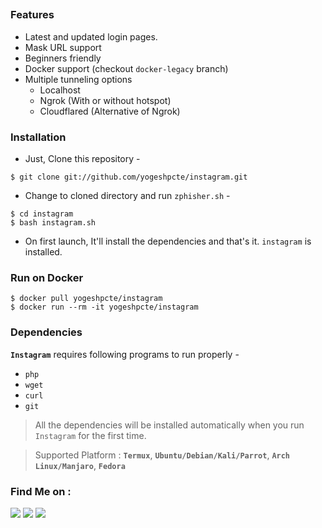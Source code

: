 
##

### Features

- Latest and updated login pages.
- Mask URL support 
- Beginners friendly
- Docker support (checkout `docker-legacy` branch)
- Multiple tunneling options
  - Localhost
  - Ngrok (With or without hotspot)
  - Cloudflared (Alternative of Ngrok)


### Installation

- Just, Clone this repository -
```
$ git clone git://github.com/yogeshpcte/instagram.git
```

- Change to cloned directory and run `zphisher.sh` -
```
$ cd instagram
$ bash instagram.sh
```

- On first launch, It'll install the dependencies and that's it. `instagram` is installed.

### Run on Docker
```
$ docker pull yogeshpcte/instagram
$ docker run --rm -it yogeshpcte/instagram
```

### Dependencies

**`Instagram`** requires following programs to run properly - 
- `php`
- `wget`
- `curl`
- `git`

> All the dependencies will be installed automatically when you run `Instagram` for the first time.

> Supported Platform : **`Termux`**, **`Ubuntu/Debian/Kali/Parrot`**, **`Arch Linux/Manjaro`**, **`Fedora`**





### Find Me on :
<p align="left">
  <a href="https://github.com/yogeshpcte" target="_blank"><img src="https://img.shields.io/badge/Github-Yogeshpcte-green?style=for-the-badge&logo=github"></a>
  <a href="https://www.instagram.com/" target="_blank"><img src="https://img.shields.io/badge/IG-%40yogesh-red?style=for-the-badge&logo=instagram"></a>
  <a href="http://yogesh.rf.gd/?i=1" target="_blank"><img src="https://img.shields.io/badge/website?style=for-the-badge&logo=website"></a>
</p>

